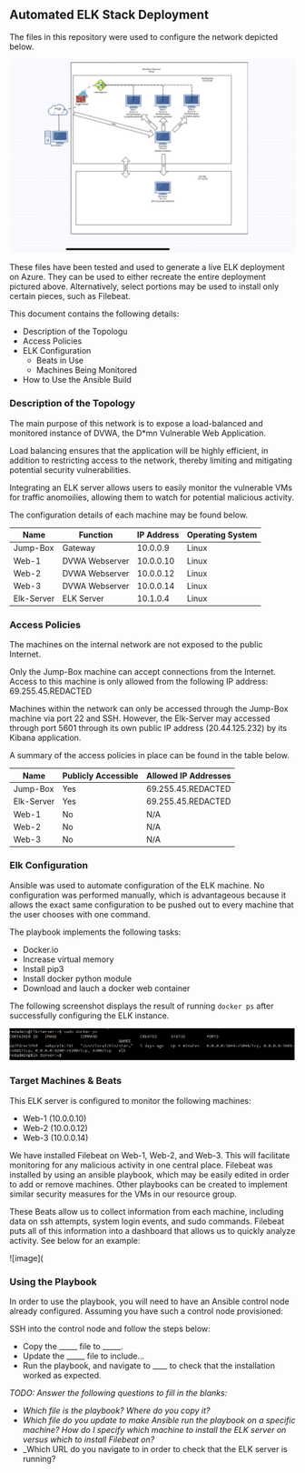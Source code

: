 ## Automated ELK Stack Deployment

The files in this repository were used to configure the network depicted below.

![image](https://github.com/zacharycook1600/CS-Bootcamp-Project1/blob/main/Network%20Diagram.png)

These files have been tested and used to generate a live ELK deployment on Azure. They can be used to either recreate the entire deployment pictured above. Alternatively, select portions may be used to install only certain pieces, such as Filebeat.


This document contains the following details:
- Description of the Topologu
- Access Policies
- ELK Configuration
  - Beats in Use
  - Machines Being Monitored
- How to Use the Ansible Build


### Description of the Topology

The main purpose of this network is to expose a load-balanced and monitored instance of DVWA, the D*mn Vulnerable Web Application.

Load balancing ensures that the application will be highly efficient, in addition to restricting access to the network, thereby limiting and mitigating potential security vulnerabilities.


Integrating an ELK server allows users to easily monitor the vulnerable VMs for traffic anomoilies, allowing them to watch for potential malicious activity.


The configuration details of each machine may be found below.


| Name       | Function       | IP Address | Operating System |
|------------|----------------|------------|------------------|
| Jump-Box   | Gateway        | 10.0.0.9   | Linux            |
| Web-1      | DVWA Webserver | 10.0.0.10  | Linux            |
| Web-2      | DVWA Webserver | 10.0.0.12  | Linux            |
| Web-3      | DVWA Webserver | 10.0.0.14  | Linux            |
| Elk-Server | ELK Server     | 10.1.0.4   | Linux            |

### Access Policies

The machines on the internal network are not exposed to the public Internet. 

Only the Jump-Box machine can accept connections from the Internet. Access to this machine is only allowed from the following IP address: 69.255.45.REDACTED

Machines within the network can only be accessed through the Jump-Box machine via port 22 and SSH. However, the Elk-Server may accessed through port 5601 through its own public IP address (20.44.125.232) by its Kibana application.

A summary of the access policies in place can be found in the table below.

| Name       | Publicly Accessible | Allowed IP Addresses |
|------------|---------------------|----------------------|
| Jump-Box   | Yes                 | 69.255.45.REDACTED   |
| Elk-Server | Yes                 | 69.255.45.REDACTED   |
| Web-1      | No                  | N/A                  |
| Web-2      | No                  | N/A                  |
| Web-3      | No                  | N/A                  |

### Elk Configuration

Ansible was used to automate configuration of the ELK machine. No configuration was performed manually, which is advantageous because it allows the exact same configuration to be pushed out to every machine that the user chooses with one command.


The playbook implements the following tasks:
- Docker.io
- Increase virtual memory
- Install pip3
- Install docker python module
- Download and lauch a docker web container

The following screenshot displays the result of running `docker ps` after successfully configuring the ELK instance.

![image](https://github.com/zacharycook1600/CS-Bootcamp-Project1/blob/main/docker%20ps.PNG)

### Target Machines & Beats
This ELK server is configured to monitor the following machines:
- Web-1 (10.0.0.10)
- Web-2 (10.0.0.12)
- Web-3 (10.0.0.14)

We have installed Filebeat on Web-1, Web-2, and Web-3. This will facilitate monitoring for any malicious activity in one central place. Filebeat was installed by using an ansible playbook, which may be easily edited in order to add or remove machines. Other playbooks can be created to implement similar security measures for the VMs in our resource group. 

These Beats allow us to collect information from each machine, including data on ssh attempts, system login events, and sudo commands. Filebeat puts all of this information into a dashboard that allows us to quickly analyze activity. See below for an example: 

![image](

### Using the Playbook
In order to use the playbook, you will need to have an Ansible control node already configured. Assuming you have such a control node provisioned: 

SSH into the control node and follow the steps below:
- Copy the _____ file to _____.
- Update the _____ file to include...
- Run the playbook, and navigate to ____ to check that the installation worked as expected.

_TODO: Answer the following questions to fill in the blanks:_
- _Which file is the playbook? Where do you copy it?_
- _Which file do you update to make Ansible run the playbook on a specific machine? How do I specify which machine to install the ELK server on versus which to install Filebeat on?_
- _Which URL do you navigate to in order to check that the ELK server is running?


